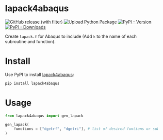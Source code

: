 # lapack4abaqus
[![GitHub release (with filter)](https://img.shields.io/github/v/release/huang-lihao/lapack4abaqus?logo=github)
](https://github.com/huang-lihao/lapack4abaqus)
[![Upload Python Package](https://github.com/huang-lihao/lapack4abaqus/actions/workflows/python-publish.yml/badge.svg)](https://github.com/huang-lihao/lapack4abaqus/actions/workflows/python-publish.yml)
[![PyPI - Version](https://img.shields.io/pypi/v/lapack4abaqus?logo=pypi)](https://pypi.org/project/lapack4abaqus/)
[![PyPI - Downloads](https://img.shields.io/pypi/dm/lapack4abaqus?logo=PyPI)](https://pypi.org/project/lapack4abaqus/)

Create `lapack.f` for Abaqus to include (Add `k` to the name of each subroutine and function).

# Install
Use PyPI to install [lapack4abaqus](https://pypi.org/project/lapack4abaqus/):
```sh
pip install lapack4abaqus
```

# Usage
```python
from lapack4abaqus import gen_lapack

gen_lapack(
    functions = ["dgetrf", "dgetri"], # list of desired funtions or subroutines
)
```
